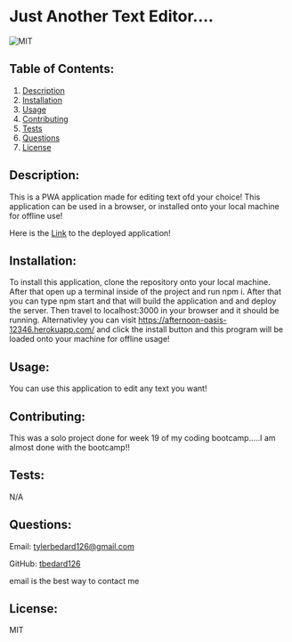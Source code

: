 # Just Another Text Editor....

![MIT](https://img.shields.io/badge/license-MIT-blue)

## Table of Contents:

1. [Description](#description)
2. [Installation](#installation)
3. [Usage](#usage)
4. [Contributing](#contributing)
5. [Tests](#tests)
6. [Questions](#questions)
7. [License](#license)

## Description:

This is a PWA application made for editing text ofd your choice! This application can be used in a browser, or installed onto your local machine for offline use!

Here is the [Link](https://afternoon-oasis-12346.herokuapp.com/) to the deployed application!

[](images/jate_website.png)
[](images/jate_local.png)

## Installation:

To install this application, clone the repository onto your local machine. After that open up a terminal inside of the project and run npm i. After that you can type npm start and that will build the application and and deploy the server. Then travel to localhost:3000 in your browser and it should be running. Alternativley you can visit https://afternoon-oasis-12346.herokuapp.com/ and click the install button and this program will be loaded onto your machine for offline usage!

## Usage:

You can use this application to edit any text you want!

## Contributing:

This was a solo project done for week 19 of my coding bootcamp.....I am almost done with the bootcamp!!

## Tests:

N/A

## Questions:

Email: tylerbedard126@gmail.com

GitHub:
[tbedard126](https://github.com/tbedard126)

email is the best way to contact me

## License:

MIT
